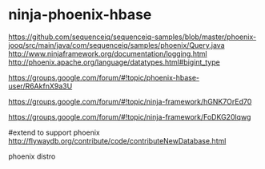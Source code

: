 # ninja-phoenix-hbase

https://github.com/sequenceiq/sequenceiq-samples/blob/master/phoenix-jooq/src/main/java/com/sequenceiq/samples/phoenix/Query.java
http://www.ninjaframework.org/documentation/logging.html
http://phoenix.apache.org/language/datatypes.html#bigint_type

https://groups.google.com/forum/#!topic/phoenix-hbase-user/R6AkfnX9a3U

https://groups.google.com/forum/#!topic/ninja-framework/hGNK7OrEd70

https://groups.google.com/forum/#!topic/ninja-framework/FoDKG20lqwg

#extend to support phoenix
http://flywaydb.org/contribute/code/contributeNewDatabase.html

phoenix distro
